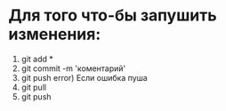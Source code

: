 # Для того что-бы запушить изменения:
1) git add *
2) git commit -m 'коментарий'
3) git push
error) Если ошибка пуша
1) git pull
2) git push
